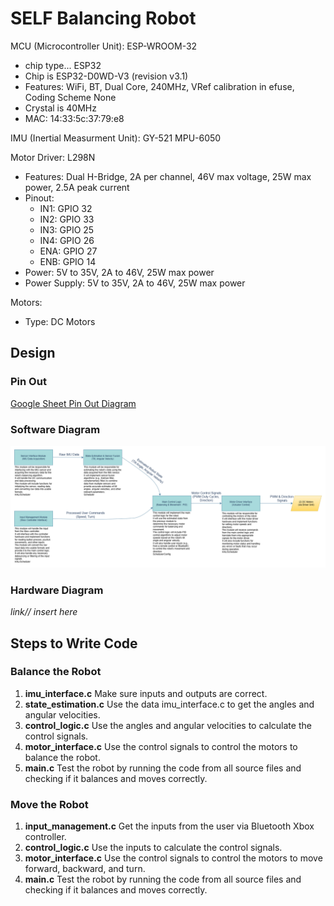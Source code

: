 # SELF Balancing Robot

MCU (Microcontroller Unit): ESP-WROOM-32 
- chip type... ESP32
- Chip is ESP32-D0WD-V3 (revision v3.1)
- Features: WiFi, BT, Dual Core, 240MHz, VRef calibration in efuse, Coding Scheme None
- Crystal is 40MHz
- MAC: 14:33:5c:37:79:e8

IMU (Inertial Measurment Unit): GY-521 MPU-6050

Motor Driver: L298N
- Features: Dual H-Bridge, 2A per channel, 46V max voltage, 25W max power, 2.5A peak current
- Pinout: 
  - IN1: GPIO 32
  - IN2: GPIO 33
  - IN3: GPIO 25
  - IN4: GPIO 26
  - ENA: GPIO 27
  - ENB: GPIO 14
- Power: 5V to 35V, 2A to 46V, 25W max power
- Power Supply: 5V to 35V, 2A to 46V, 25W max power

Motors:
- Type: DC Motors

## Design

### Pin Out

[Google Sheet Pin Out Diagram](https://docs.google.com/spreadsheets/d/1lCuJJPs_-ZYu7kVZD1LAmiCTTDlawlaXdf8EDxlrphQ/edit?usp=sharing)


### Software Diagram
![Software Block Diagram](./Software_Block_Diagram-Copy_of_Page-1.drawio.png)

### Hardware Diagram
_link// insert here_



## Steps to Write Code

### Balance the Robot
1. **imu_interface.c** Make sure inputs and outputs are correct.
2. **state_estimation.c** Use the data imu_interface.c to get the angles and angular velocities.
3. **control_logic.c** Use the angles and angular velocities to calculate the control signals.
4. **motor_interface.c** Use the control signals to control the motors to balance the robot.
5. **main.c** Test the robot by running the code from all source files and checking if it balances and moves correctly.

### Move the Robot
1. **input_management.c** Get the inputs from the user via Bluetooth Xbox controller.
2. **control_logic.c** Use the inputs to calculate the control signals.
3. **motor_interface.c** Use the control signals to control the motors to move forward, backward, and turn.
4. **main.c** Test the robot by running the code from all source files and checking if it balances and moves correctly.
